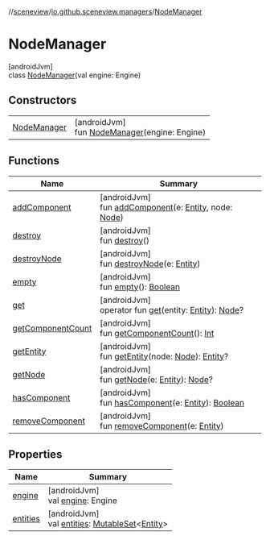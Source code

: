 //[sceneview](../../../index.md)/[io.github.sceneview.managers](../index.md)/[NodeManager](index.md)

# NodeManager

[androidJvm]\
class [NodeManager](index.md)(val engine: Engine)

## Constructors

| | |
|---|---|
| [NodeManager](-node-manager.md) | [androidJvm]<br>fun [NodeManager](-node-manager.md)(engine: Engine) |

## Functions

| Name | Summary |
|---|---|
| [addComponent](add-component.md) | [androidJvm]<br>fun [addComponent](add-component.md)(e: [Entity](../../io.github.sceneview/index.md#1934583341%2FClasslikes%2F-1571379623), node: [Node](../../io.github.sceneview.nodes/-node/index.md)) |
| [destroy](destroy.md) | [androidJvm]<br>fun [destroy](destroy.md)() |
| [destroyNode](destroy-node.md) | [androidJvm]<br>fun [destroyNode](destroy-node.md)(e: [Entity](../../io.github.sceneview/index.md#1934583341%2FClasslikes%2F-1571379623)) |
| [empty](empty.md) | [androidJvm]<br>fun [empty](empty.md)(): [Boolean](https://kotlinlang.org/api/latest/jvm/stdlib/kotlin/-boolean/index.html) |
| [get](get.md) | [androidJvm]<br>operator fun [get](get.md)(entity: [Entity](../../io.github.sceneview/index.md#1934583341%2FClasslikes%2F-1571379623)): [Node](../../io.github.sceneview.nodes/-node/index.md)? |
| [getComponentCount](get-component-count.md) | [androidJvm]<br>fun [getComponentCount](get-component-count.md)(): [Int](https://kotlinlang.org/api/latest/jvm/stdlib/kotlin/-int/index.html) |
| [getEntity](get-entity.md) | [androidJvm]<br>fun [getEntity](get-entity.md)(node: [Node](../../io.github.sceneview.nodes/-node/index.md)): [Entity](../../io.github.sceneview/index.md#1934583341%2FClasslikes%2F-1571379623)? |
| [getNode](get-node.md) | [androidJvm]<br>fun [getNode](get-node.md)(e: [Entity](../../io.github.sceneview/index.md#1934583341%2FClasslikes%2F-1571379623)): [Node](../../io.github.sceneview.nodes/-node/index.md)? |
| [hasComponent](has-component.md) | [androidJvm]<br>fun [hasComponent](has-component.md)(e: [Entity](../../io.github.sceneview/index.md#1934583341%2FClasslikes%2F-1571379623)): [Boolean](https://kotlinlang.org/api/latest/jvm/stdlib/kotlin/-boolean/index.html) |
| [removeComponent](remove-component.md) | [androidJvm]<br>fun [removeComponent](remove-component.md)(e: [Entity](../../io.github.sceneview/index.md#1934583341%2FClasslikes%2F-1571379623)) |

## Properties

| Name | Summary |
|---|---|
| [engine](engine.md) | [androidJvm]<br>val [engine](engine.md): Engine |
| [entities](entities.md) | [androidJvm]<br>val [entities](entities.md): [MutableSet](https://kotlinlang.org/api/latest/jvm/stdlib/kotlin.collections/-mutable-set/index.html)&lt;[Entity](../../io.github.sceneview/index.md#1934583341%2FClasslikes%2F-1571379623)&gt; |
